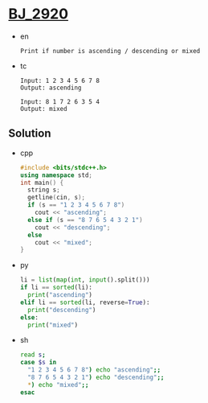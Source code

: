 # [BJ_2920](https://acmicpc.net/problem/2920)

* en

  ```en
  Print if number is ascending / descending or mixed
  ```

* tc

  ```tc
  Input: 1 2 3 4 5 6 7 8
  Output: ascending

  Input: 8 1 7 2 6 3 5 4
  Output: mixed
  ```

## Solution

* cpp

  ```cpp
  #include <bits/stdc++.h>
  using namespace std;
  int main() {
    string s;
    getline(cin, s);
    if (s == "1 2 3 4 5 6 7 8")
      cout << "ascending";
    else if (s == "8 7 6 5 4 3 2 1")
      cout << "descending";
    else
      cout << "mixed";
  }
  ```

* py

  ```py
  li = list(map(int, input().split()))
  if li == sorted(li):
    print("ascending")
  elif li == sorted(li, reverse=True):
    print("descending")
  else:
    print("mixed")
  ```

* sh

  ```sh
  read s;
  case $s in
    "1 2 3 4 5 6 7 8") echo "ascending";;
    "8 7 6 5 4 3 2 1") echo "descending";;
    *) echo "mixed";;
  esac
  ```
